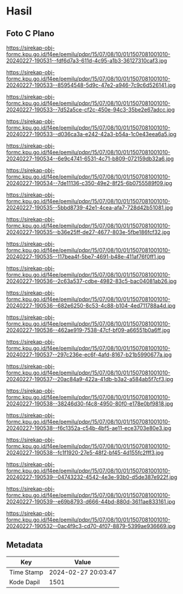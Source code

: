 # Hasil

## Foto C Plano

https://sirekap-obj-formc.kpu.go.id/f4ee/pemilu/pdpr/15/07/08/10/01/1507081001010-20240227-190531--fdf6d7a3-611d-4c95-a1b3-36127310caf3.jpg

https://sirekap-obj-formc.kpu.go.id/f4ee/pemilu/pdpr/15/07/08/10/01/1507081001010-20240227-190533--85954548-5d9c-47e2-a946-7c9c6d526141.jpg

https://sirekap-obj-formc.kpu.go.id/f4ee/pemilu/pdpr/15/07/08/10/01/1507081001010-20240227-190533--7d52a5ce-cf2c-450e-94c3-35be2e67adcc.jpg

https://sirekap-obj-formc.kpu.go.id/f4ee/pemilu/pdpr/15/07/08/10/01/1507081001010-20240227-190533--d036ca3a-e242-42a3-b54a-1c0e43eea6a5.jpg

https://sirekap-obj-formc.kpu.go.id/f4ee/pemilu/pdpr/15/07/08/10/01/1507081001010-20240227-190534--6e9c4741-6531-4c71-b809-072159db32a6.jpg

https://sirekap-obj-formc.kpu.go.id/f4ee/pemilu/pdpr/15/07/08/10/01/1507081001010-20240227-190534--7de11136-c350-49e2-8f25-6b0755589f09.jpg

https://sirekap-obj-formc.kpu.go.id/f4ee/pemilu/pdpr/15/07/08/10/01/1507081001010-20240227-190535--5bbd8739-42e1-4cea-afa7-728d42b51081.jpg

https://sirekap-obj-formc.kpu.go.id/f4ee/pemilu/pdpr/15/07/08/10/01/1507081001010-20240227-190535--b36e25ff-de27-4677-803e-5fbe186fcf32.jpg

https://sirekap-obj-formc.kpu.go.id/f4ee/pemilu/pdpr/15/07/08/10/01/1507081001010-20240227-190535--117bea4f-5be7-4691-b48e-411af76f0ff1.jpg

https://sirekap-obj-formc.kpu.go.id/f4ee/pemilu/pdpr/15/07/08/10/01/1507081001010-20240227-190536--2c63a537-cdbe-4982-83c5-bac04081ab26.jpg

https://sirekap-obj-formc.kpu.go.id/f4ee/pemilu/pdpr/15/07/08/10/01/1507081001010-20240227-190536--682e6250-8c53-4c88-b104-4ed711788a4d.jpg

https://sirekap-obj-formc.kpu.go.id/f4ee/pemilu/pdpr/15/07/08/10/01/1507081001010-20240227-190536--462ae919-7538-47cf-bf09-a66551b0a6ff.jpg

https://sirekap-obj-formc.kpu.go.id/f4ee/pemilu/pdpr/15/07/08/10/01/1507081001010-20240227-190537--297c236e-ec6f-4afd-8167-b21b5990677a.jpg

https://sirekap-obj-formc.kpu.go.id/f4ee/pemilu/pdpr/15/07/08/10/01/1507081001010-20240227-190537--20ac84a9-422a-41db-b3a2-a584ab5f7cf3.jpg

https://sirekap-obj-formc.kpu.go.id/f4ee/pemilu/pdpr/15/07/08/10/01/1507081001010-20240227-190538--38246d30-f4c8-4950-80f0-e178e0bf9818.jpg

https://sirekap-obj-formc.kpu.go.id/f4ee/pemilu/pdpr/15/07/08/10/01/1507081001010-20240227-190538--f6c1352a-c54b-4bf5-ae11-ece3703e80e3.jpg

https://sirekap-obj-formc.kpu.go.id/f4ee/pemilu/pdpr/15/07/08/10/01/1507081001010-20240227-190538--fc1f1920-27e5-48f2-bf45-4d155fc2fff3.jpg

https://sirekap-obj-formc.kpu.go.id/f4ee/pemilu/pdpr/15/07/08/10/01/1507081001010-20240227-190539--04743232-4542-4e3e-93b0-d5de387e922f.jpg

https://sirekap-obj-formc.kpu.go.id/f4ee/pemilu/pdpr/15/07/08/10/01/1507081001010-20240227-190539--e69b8793-d666-44bd-880d-3611ae833161.jpg

https://sirekap-obj-formc.kpu.go.id/f4ee/pemilu/pdpr/15/07/08/10/01/1507081001010-20240227-190532--0ac4f9c3-cd70-4f07-8879-5399ae936669.jpg


## Metadata

| Key        | Value               |
| ---------- | ------------------- |
| Time Stamp | 2024-02-27 20:03:47 |
| Kode Dapil | 1501                |



